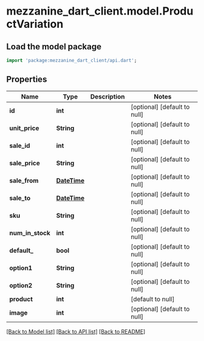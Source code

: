 # mezzanine_dart_client.model.ProductVariation

## Load the model package
```dart
import 'package:mezzanine_dart_client/api.dart';
```

## Properties
Name | Type | Description | Notes
------------ | ------------- | ------------- | -------------
**id** | **int** |  | [optional] [default to null]
**unit_price** | **String** |  | [optional] [default to null]
**sale_id** | **int** |  | [optional] [default to null]
**sale_price** | **String** |  | [optional] [default to null]
**sale_from** | [**DateTime**](DateTime.md) |  | [optional] [default to null]
**sale_to** | [**DateTime**](DateTime.md) |  | [optional] [default to null]
**sku** | **String** |  | [optional] [default to null]
**num_in_stock** | **int** |  | [optional] [default to null]
**default_** | **bool** |  | [optional] [default to null]
**option1** | **String** |  | [optional] [default to null]
**option2** | **String** |  | [optional] [default to null]
**product** | **int** |  | [default to null]
**image** | **int** |  | [optional] [default to null]

[[Back to Model list]](../README.md#documentation-for-models) [[Back to API list]](../README.md#documentation-for-api-endpoints) [[Back to README]](../README.md)


